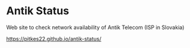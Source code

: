 # Antik Status

Web site to check network availability of Antik Telecom (ISP in Slovakia)

https://pitkes22.github.io/antik-status/
